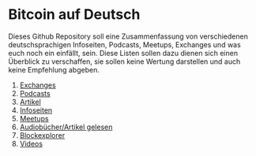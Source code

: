 # Bitcoin auf Deutsch
Dieses Github Repository soll eine Zusammenfassung von verschiedenen deutschsprachigen Infoseiten, Podcasts, Meetups, Exchanges und was euch noch ein einfällt, sein.
Diese Listen sollen dazu dienen sich einen Überblick zu verschaffen, sie sollen keine Wertung darstellen und auch keine Empfehlung abgeben.

1. [Exchanges](https://github.com/bitcointurm/BitcoinGerman/blob/master/Exchanges.md)
2. [Podcasts](https://github.com/bitcointurm/BitcoinGerman/blob/master/Podcast.md)
3. [Artikel](https://github.com/bitcointurm/BitcoinGerman/blob/master/Artikel.md)
4. [Infoseiten](https://github.com/bitcointurm/BitcoinGerman/blob/master/Infoseiten.md)
5. [Meetups](https://github.com/bitcointurm/BitcoinGerman/blob/master/Meetups.md)
6. [Audiobücher/Artikel gelesen](https://github.com/bitcointurm/BitcoinGerman/blob/master/Audio.md)
7. [Blockexplorer](https://github.com/bitcointurm/BitcoinGerman/blob/master/Blockexplorer.md)
8. [Videos](https://github.com/bitcointurm/BitcoinGerman/blob/master/Videos.md)
